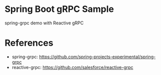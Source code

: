 Spring Boot gRPC Sample
===========================

spring-grpc demo with Reactive gRPC

# References

* spring-grpc: https://github.com/spring-projects-experimental/spring-grpc
* reactive-grpc: https://github.com/salesforce/reactive-grpc